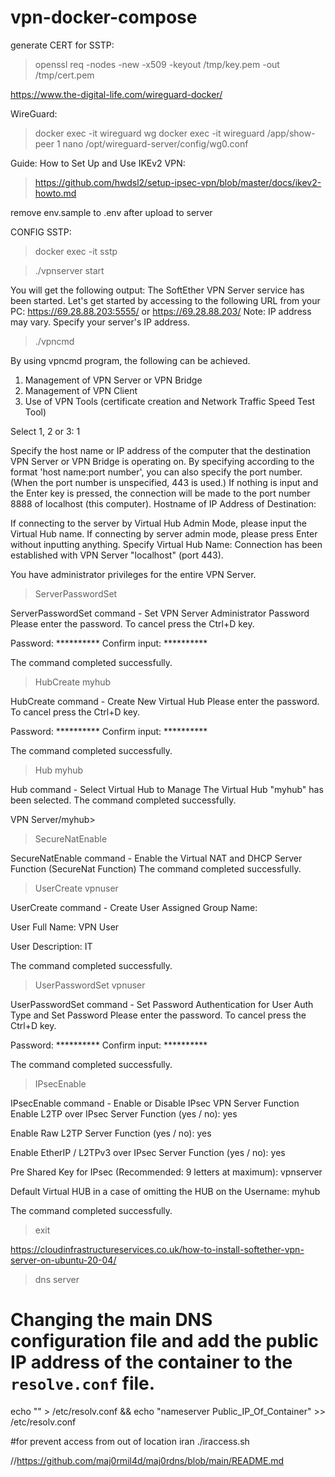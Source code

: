 # vpn-docker-compose

generate CERT for SSTP:
 > openssl req -nodes -new -x509 -keyout /tmp/key.pem -out /tmp/cert.pem


https://www.the-digital-life.com/wireguard-docker/

WireGuard:
  > docker exec -it wireguard wg
  > docker exec -it wireguard /app/show-peer 1
  > nano /opt/wireguard-server/config/wg0.conf

Guide: How to Set Up and Use IKEv2 VPN:

  > https://github.com/hwdsl2/setup-ipsec-vpn/blob/master/docs/ikev2-howto.md

remove env.sample to .env after upload to server

CONFIG SSTP: 

> docker exec -it  sstp

 > ./vpnserver start

You will get the following output:
The SoftEther VPN Server service has been started.
Let's get started by accessing to the following URL from your PC:
https://69.28.88.203:5555/
  or
https://69.28.88.203/
Note: IP address may vary. Specify your server's IP address.

 > ./vpncmd

By using vpncmd program, the following can be achieved.

1. Management of VPN Server or VPN Bridge
2. Management of VPN Client
3. Use of VPN Tools (certificate creation and Network Traffic Speed Test Tool)

Select 1, 2 or 3: 1

Specify the host name or IP address of the computer that the destination VPN Server or VPN Bridge is operating on.
By specifying according to the format 'host name:port number', you can also specify the port number.
(When the port number is unspecified, 443 is used.)
If nothing is input and the Enter key is pressed, the connection will be made to the port number 8888 of localhost (this computer).
Hostname of IP Address of Destination:

If connecting to the server by Virtual Hub Admin Mode, please input the Virtual Hub name.
If connecting by server admin mode, please press Enter without inputting anything.
Specify Virtual Hub Name:
Connection has been established with VPN Server "localhost" (port 443).

You have administrator privileges for the entire VPN Server.

 > ServerPasswordSet

ServerPasswordSet command - Set VPN Server Administrator Password
Please enter the password. To cancel press the Ctrl+D key.

Password: **********
Confirm input: **********


The command completed successfully.

> HubCreate myhub

HubCreate command - Create New Virtual Hub
Please enter the password. To cancel press the Ctrl+D key.

Password: **********
Confirm input: **********


The command completed successfully.

> Hub myhub

Hub command - Select Virtual Hub to Manage
The Virtual Hub "myhub" has been selected.
The command completed successfully.

VPN Server/myhub>

> SecureNatEnable

SecureNatEnable command - Enable the Virtual NAT and DHCP Server Function (SecureNat Function)
The command completed successfully.

> UserCreate vpnuser

UserCreate command - Create User
Assigned Group Name:

User Full Name: VPN User

User Description: IT

The command completed successfully.

> UserPasswordSet vpnuser

UserPasswordSet command - Set Password Authentication for User Auth Type and Set Password
Please enter the password. To cancel press the Ctrl+D key.

Password: **********
Confirm input: **********


The command completed successfully.

> IPsecEnable

IPsecEnable command - Enable or Disable IPsec VPN Server Function
Enable L2TP over IPsec Server Function (yes / no): yes

Enable Raw L2TP Server Function (yes / no): yes

Enable EtherIP / L2TPv3 over IPsec Server Function (yes / no): yes

Pre Shared Key for IPsec (Recommended: 9 letters at maximum): vpnserver

Default Virtual HUB in a case of omitting the HUB on the Username: myhub

The command completed successfully.
> exit

https://cloudinfrastructureservices.co.uk/how-to-install-softether-vpn-server-on-ubuntu-20-04/

> dns server
# Changing the main DNS configuration file and add the public IP address of the container to the `resolve.conf` file.
echo "" > /etc/resolv.conf && echo "nameserver Public_IP_Of_Container" >> /etc/resolv.conf

#for prevent access from out of location iran
./iraccess.sh

//https://github.com/maj0rmil4d/maj0rdns/blob/main/README.md
